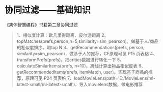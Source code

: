 # 协同过滤——基础知识
《集体智慧编程》书籍第二章协同过滤
> 1、相似度计算：欧几里得距离、皮尔逊距离
> 2、topMatches(prefs,person,n=5,similarity=sim_pearson)，做基于人/商品的相似度排序，取top N
> 3、getRecommendations(prefs, person, similarity=sim_pearson)，做基于人的推荐，CF原理可见 P15 页表格
> 4、transformPrefs(prefs)，把critics数据进行转化一下
> 5、calculateSimilarItems(prefs, n=10)，离线计算出物品相似度表
> 6、getRecommendedItems(prefs, itemMatch, user)，实现基于商品的推荐，原理可见 P24 页表格
> 7、loadMovieLens(path='E:/MovieLens/ml-latest-small/ml-latest-small')，导入movielens数据，做电影推荐
